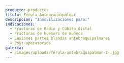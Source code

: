 ```yaml
---
producto: productos
titulo: Férula Antebraquipalmar
descripcion: "Inmovilizaciones para:"
indicaciones:
  - Fracturas de Radio y Cúbito distal
  - Fracturas de hueso/s de muñeca
  - Lesiones partes blandas antebraquipalmares
  - Post-operatorios
galeria:
  - /images/uploads/férula-antebraquipalmar-2-.jpg
---
```

